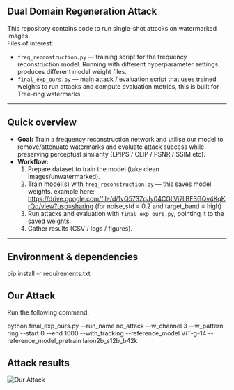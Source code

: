 ## Dual Domain Regeneration Attack  

This repository contains code to run single-shot attacks on watermarked images.  
Files of interest:

- `freq_reconstruction.py` — training script for the frequency reconstruction model. Running with different hyperparameter settings produces different model weight files.
- `final_exp_ours.py` — main attack / evaluation script that uses trained weights to run attacks and compute evaluation metrics, this is built for Tree-ring watermarks

---

## Quick overview

- **Goal:** Train a frequency reconstruction network and utilise our model to remove/attenuate watermarks and evaluate attack success while preserving perceptual similarity (LPIPS / CLIP / PSNR / SSIM etc).
- **Workflow:**
  1. Prepare dataset to train the model (take clean images/unwatermarked). 
  2. Train model(s) with `freq_reconstruction.py` — this saves model weights. example here: https://drive.google.com/file/d/1vQ573ZoJy04CGLVi7liBFSGQv4KqKrQd/view?usp=sharing (for noise_std = 0.2 and target_band = high)
  3. Run attacks and evaluation with `final_exp_ours.py`, pointing it to the saved weights.
  4. Gather results (CSV / logs / figures).

---

## Environment & dependencies
pip install -r requirements.txt

## Our Attack
Run the following command.

python final_exp_ours.py --run_name no_attack --w_channel 3 --w_pattern ring --start 0 --end 1000 --with_tracking --reference_model ViT-g-14 --reference_model_pretrain laion2b_s12b_b42k

## Attack results

![Our Attack](dataset/attacked.png)

